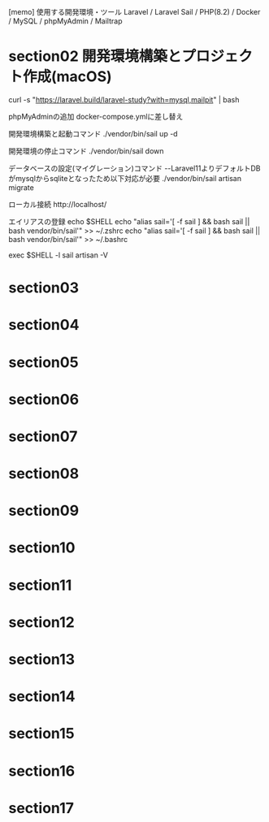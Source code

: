 [memo]
使用する開発環境・ツール
Laravel / Laravel Sail / PHP(8.2) / Docker / MySQL / phpMyAdmin / Mailtrap

# section02 開発環境構築とプロジェクト作成(macOS)

curl -s "https://laravel.build/laravel-study?with=mysql,mailpit" | bash

phpMyAdminの追加
docker-compose.ymlに差し替え

開発環境構築と起動コマンド
./vendor/bin/sail up -d

開発環境の停止コマンド
./vendor/bin/sail down

データベースの設定(マイグレーション)コマンド --Laravel11よりデフォルトDBがmysqlからsqliteとなったため以下対応が必要
./vendor/bin/sail artisan migrate

ローカル接続
http://localhost/

エイリアスの登録
echo $SHELL
echo "alias sail='[ -f sail ] && bash sail || bash vendor/bin/sail'" >> ~/.zshrc
echo "alias sail='[ -f sail ] && bash sail || bash vendor/bin/sail'" >> ~/.bashrc

exec $SHELL -l
sail artisan -V


# section03
# section04
# section05
# section06
# section07
# section08
# section09
# section10
# section11
# section12
# section13
# section14
# section15
# section16
# section17
